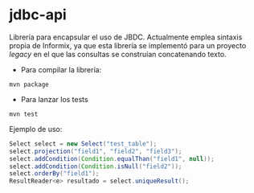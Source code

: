 jdbc-api
========

Librería para encapsular el uso de JBDC. Actualmente emplea sintaxis propia de Informix, ya que esta librería se implementó para un proyecto _legacy_ en el que las consultas se construían concatenando texto.

* Para compilar la librería:

```
mvn package
```

* Para lanzar los tests

```
mvn test
```

Ejemplo de uso:

``` java
Select select = new Select("test_table");
select.projection("field1", "field2", "field3");
select.addCondition(Condition.equalThan("field1", null));
select.addCondition(Condition.isNull("field2"));
select.orderBy("field1");
ResultReader<e> resultado = select.uniqueResult();
```